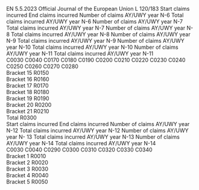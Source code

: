 EN  5.5.2023 Official Journal of the European Union L 120/183
 Start 
claims 
incurred  End 
claims 
incurred  Number 
of claims 
AY/UWY 
year N-6  Total 
claims 
incurred 
AY/UWY 
year N-6  Number 
of claims 
AY/UWY 
year N-7  Total 
claims 
incurred 
AY/UWY 
year N-7  Number 
of claims 
AY/UWY 
year N-8  Total 
claims 
incurred 
AY/UWY 
year N-8  Number 
of claims 
AY/UWY 
year N-9  Total 
claims 
incurred 
AY/UWY 
year N-9  Number 
of claims 
AY/UWY 
year N-10  Total 
claims 
incurred 
AY/UWY 
year N-10  Number 
of claims 
AY/UWY 
year N-11  Total 
claims 
incurred 
AY/UWY 
year N-11  
C0030  C0040  C0170  C0180  C0190  C0200  C0210  C0220  C0230  C0240  C0250  C0260  C0270  C0280  
Bracket 15  R0150  
Bracket 16  R0160  
Bracket 17  R0170  
Bracket 18  R0180  
Bracket 19  R0190  
Bracket 20  R0200  
Bracket 21  R0210  
Total  R0300  
Start claims 
incurred  End claims 
incurred  Number of claims 
AY/UWY year 
N-12  Total claims 
incurred AY/UWY 
year N-12  Number of claims 
AY/UWY year N- 
13  Total claims 
incurred AY/UWY 
year N-13  Number of claims 
AY/UWY year 
N-14  Total claims 
incurred AY/UWY 
year N-14  
C0030  C0040  C0290  C0300  C0310  C0320  C0330  C0340  
Bracket 1  R0010  
Bracket 2  R0020  
Bracket 3  R0030  
Bracket 4  R0040  
Bracket 5  R0050
